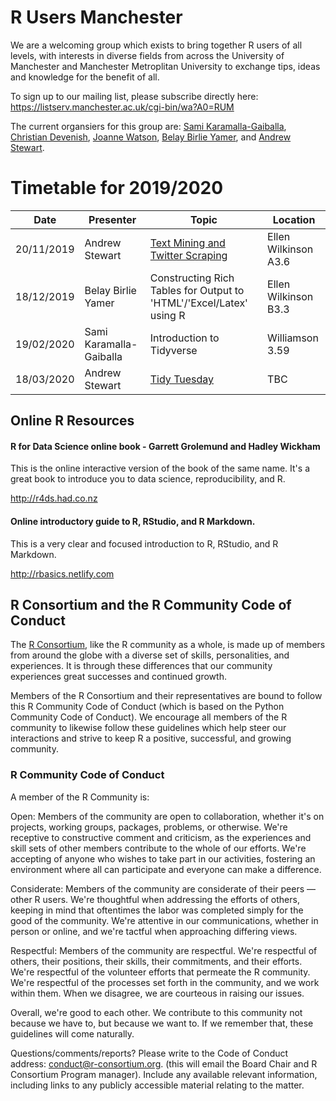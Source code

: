 # R Users Manchester

We are a welcoming group which exists to bring together R users of all levels, with interests in diverse fields from across the University of Manchester and Manchester Metroplitan University to exchange tips, ideas and knowledge for the benefit of all. 

To sign up to our mailing list, please subscribe directly here: https://listserv.manchester.ac.uk/cgi-bin/wa?A0=RUM

The current organsiers for this group are: [Sami Karamalla-Gaiballa](mailto:sami.karamalla-gaiballa@manchester.ac.uk), [Christian Devenish](mailto:C.Devenish@mmu.ac.uk), [Joanne Watson](mailto:joanne.watson@manchester.ac.uk), [Belay Birlie Yamer](mailto:belaybirlie.yimer@manchester.ac.uk), and [Andrew Stewart](mailto:andrew.stewart@manchester.ac.uk).

# Timetable for 2019/2020

|Date | Presenter | Topic |  Location |
|------------- |-------------|------------|------------|  
 20/11/2019 | Andrew Stewart | [Text Mining and Twitter Scraping](https://ajstewartlang.github.io/Manchester_text_mining_R/Manchester_talk.html) | Ellen Wilkinson A3.6 |  
 18/12/2019 | Belay Birlie Yamer | Constructing Rich Tables for Output to 'HTML'/'Excel/Latex' using R | Ellen Wilkinson B3.3 |  
 19/02/2020 | Sami Karamalla-Gaiballa | Introduction to Tidyverse | Williamson 3.59 |
 18/03/2020 | Andrew Stewart | [Tidy Tuesday](https://github.com/ajstewartlang/RUM_TidyTuesday_2020) | TBC |

## Online R Resources

#### R for Data Science online book - Garrett Grolemund and Hadley Wickham
This is the online interactive version of the book of the same name.  It's a great book to introduce you to data science, reproducibility, and R.

http://r4ds.had.co.nz

#### Online introductory guide to R, RStudio, and R Markdown.
This is a very clear and focused introduction to R, RStudio, and R Markdown.  

http://rbasics.netlify.com

## R Consortium and the R Community Code of Conduct

The [R Consortium](https://www.r-consortium.org), like the R community as a whole, is made up of members from around the globe with a diverse set of skills, personalities, and experiences. It is through these differences that our community experiences great successes and continued growth.

Members of the R Consortium and their representatives are bound to follow this R Community Code of Conduct (which is based on the Python Community Code of Conduct). We encourage all members of the R community to likewise follow these guidelines which help steer our interactions and strive to keep R a positive, successful, and growing community.

### R Community Code of Conduct

A member of the R Community is:

Open: Members of the community are open to collaboration, whether it's on projects, working groups, packages, problems, or otherwise. We're receptive to constructive comment and criticism, as the experiences and skill sets of other members contribute to the whole of our efforts. We're accepting of anyone who wishes to take part in our activities, fostering an environment where all can participate and everyone can make a difference.

Considerate: Members of the community are considerate of their peers — other R users. We're thoughtful when addressing the efforts of others, keeping in mind that oftentimes the labor was completed simply for the good of the community. We're attentive in our communications, whether in person or online, and we're tactful when approaching differing views.

Respectful: Members of the community are respectful. We're respectful of others, their positions, their skills, their commitments, and their efforts. We're respectful of the volunteer efforts that permeate the R community. We're respectful of the processes set forth in the community, and we work within them. When we disagree, we are courteous in raising our issues.

Overall, we're good to each other. We contribute to this community not because we have to, but because we want to. If we remember that, these guidelines will come naturally.

Questions/comments/reports? Please write to the Code of Conduct address: conduct@r-consortium.org. (this will email the Board Chair and R Consortium Program manager). Include any available relevant information, including links to any publicly accessible material relating to the matter. 

